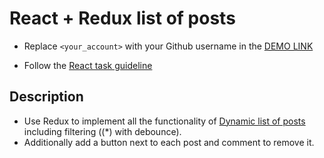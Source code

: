 # React + Redux list of posts
- Replace `<your_account>` with your Github username in the
  [DEMO LINK](https://tolik-bilokrylov.github.io/react_redux-list-of-posts/)
  
- Follow the [React task guideline](https://github.com/mate-academy/react_task-guideline#react-tasks-guideline)

## Description
- Use Redux to implement all the functionality of [Dynamic list of posts](https://github.com/mate-academy/react_dynamic-list-of-posts#task) including filtering ((*) with debounce).
- Additionally add a button next to each post and comment to remove it.
